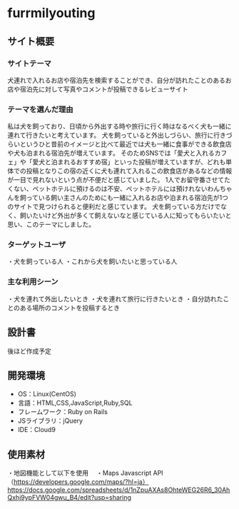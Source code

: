 # furrmilyouting
## サイト概要
### サイトテーマ

犬連れで入れるお店や宿泊先を検索することができ、自分が訪れたことのあるお店や宿泊先に対して写真やコメントが投稿できるレビューサイト
​
### テーマを選んだ理由

私は犬を飼っており、日頃から外出する時や旅行に行く時はなるべく犬も一緒に連れて行きたいと考えています。
犬を飼っていると外出しづらい、旅行に行きづらいというひと昔前のイメージと比べて最近では犬も一緒に食事ができる飲食店や犬も泊まれる宿泊先が増えています。
そのためSNSでは「愛犬と入れるカフェ」や「愛犬と泊まれるおすすめ宿」といった投稿が増えていますが、どれも単体での投稿となりこの宿の近くに犬も連れて入れるこの飲食店があるなどの情報が一目で見れないという点が不便だと感じていました。
1人でお留守番させてたくない、ペットホテルに預けるのは不安、ペットホテルには預けれないわんちゃんを飼っている飼い主さんのためにも一緒に入れるお店や泊まれる宿泊先が1つのサイトで見つけられると便利だと感じています。
犬を飼っている方だけでなく、飼いたいけど外出が多くて飼えないなと感じている人に知ってもらいたいと思い、このテーマにしました。


### ターゲットユーザ

・犬を飼っている人
・これから犬を飼いたいと思っている人
​
### 主な利用シーン

・犬を連れて外出したいとき
・犬を連れて旅行に行きたいとき
・自分訪れたことのある場所のコメントを投稿するとき
​
## 設計書

後ほど作成予定
​
## 開発環境
- OS：Linux(CentOS)
- 言語：HTML,CSS,JavaScript,Ruby,SQL
- フレームワーク：Ruby on Rails
- JSライブラリ：jQuery
- IDE：Cloud9

## 使用素材
・地図機能として以下を使用
　・Maps Javascript API（https://developers.google.com/maps/?hl=ja）
　
https://docs.google.com/spreadsheets/d/1nZpuAXAs8OhteWEG26R6_30AhQxhj9ypFVW04gwu_B4/edit?usp=sharing